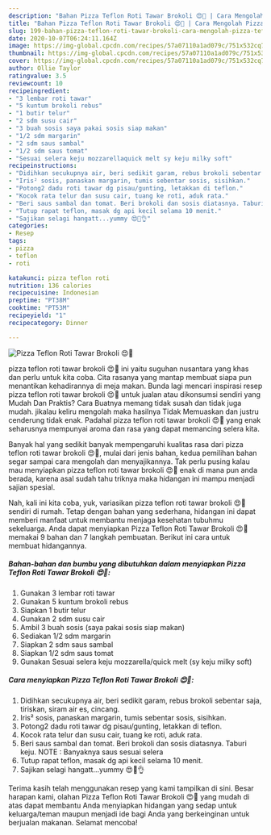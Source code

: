 ```yaml
---
description: "Bahan Pizza Teflon Roti Tawar Brokoli 😍🍕 | Cara Mengolah Pizza Teflon Roti Tawar Brokoli 😍🍕 Yang Paling Enak"
title: "Bahan Pizza Teflon Roti Tawar Brokoli 😍🍕 | Cara Mengolah Pizza Teflon Roti Tawar Brokoli 😍🍕 Yang Paling Enak"
slug: 199-bahan-pizza-teflon-roti-tawar-brokoli-cara-mengolah-pizza-teflon-roti-tawar-brokoli-yang-paling-enak
date: 2020-10-07T06:24:11.164Z
image: https://img-global.cpcdn.com/recipes/57a07110a1ad079c/751x532cq70/pizza-teflon-roti-tawar-brokoli-😍🍕-foto-resep-utama.jpg
thumbnail: https://img-global.cpcdn.com/recipes/57a07110a1ad079c/751x532cq70/pizza-teflon-roti-tawar-brokoli-😍🍕-foto-resep-utama.jpg
cover: https://img-global.cpcdn.com/recipes/57a07110a1ad079c/751x532cq70/pizza-teflon-roti-tawar-brokoli-😍🍕-foto-resep-utama.jpg
author: Ollie Taylor
ratingvalue: 3.5
reviewcount: 10
recipeingredient:
- "3 lembar roti tawar"
- "5 kuntum brokoli rebus"
- "1 butir telur"
- "2 sdm susu cair"
- "3 buah sosis saya pakai sosis siap makan"
- "1/2 sdm margarin"
- "2 sdm saus sambal"
- "1/2 sdm saus tomat"
- "Sesuai selera keju mozzarellaquick melt sy keju milky soft"
recipeinstructions:
- "Didihkan secukupnya air, beri sedikit garam, rebus brokoli sebentar saja, tiriskan, siram air es, cincang."
- "Iris² sosis, panaskan margarin, tumis sebentar sosis, sisihkan."
- "Potong2 dadu roti tawar dg pisau/gunting, letakkan di teflon."
- "Kocok rata telur dan susu cair, tuang ke roti, aduk rata."
- "Beri saus sambal dan tomat. Beri brokoli dan sosis diatasnya. Taburi keju. NOTE : Banyaknya saus sesuai selera"
- "Tutup rapat teflon, masak dg api kecil selama 10 menit."
- "Sajikan selagi hangatt...yummy 😍🤤👌"
categories:
- Resep
tags:
- pizza
- teflon
- roti

katakunci: pizza teflon roti 
nutrition: 136 calories
recipecuisine: Indonesian
preptime: "PT38M"
cooktime: "PT53M"
recipeyield: "1"
recipecategory: Dinner

---
```



![Pizza Teflon Roti Tawar Brokoli 😍🍕](https://img-global.cpcdn.com/recipes/57a07110a1ad079c/751x532cq70/pizza-teflon-roti-tawar-brokoli-😍🍕-foto-resep-utama.jpg)


pizza teflon roti tawar brokoli 😍🍕 ini yaitu suguhan nusantara yang khas dan perlu untuk kita coba. Cita rasanya yang mantap membuat siapa pun menantikan kehadirannya di meja makan.
Bunda lagi mencari inspirasi resep pizza teflon roti tawar brokoli 😍🍕 untuk jualan atau dikonsumsi sendiri yang Mudah Dan Praktis? Cara Buatnya memang tidak susah dan tidak juga mudah. jikalau keliru mengolah maka hasilnya Tidak Memuaskan dan justru cenderung tidak enak. Padahal pizza teflon roti tawar brokoli 😍🍕 yang enak seharusnya mempunyai aroma dan rasa yang dapat memancing selera kita.



Banyak hal yang sedikit banyak mempengaruhi kualitas rasa dari pizza teflon roti tawar brokoli 😍🍕, mulai dari jenis bahan, kedua pemilihan bahan segar sampai cara mengolah dan menyajikannya. Tak perlu pusing kalau mau menyiapkan pizza teflon roti tawar brokoli 😍🍕 enak di mana pun anda berada, karena asal sudah tahu triknya maka hidangan ini mampu menjadi sajian spesial.


Nah, kali ini kita coba, yuk, variasikan pizza teflon roti tawar brokoli 😍🍕 sendiri di rumah. Tetap dengan bahan yang sederhana, hidangan ini dapat memberi manfaat untuk membantu menjaga kesehatan tubuhmu sekeluarga. Anda dapat menyiapkan Pizza Teflon Roti Tawar Brokoli 😍🍕 memakai 9 bahan dan 7 langkah pembuatan. Berikut ini cara untuk membuat hidangannya.

<!--inarticleads1-->

##### Bahan-bahan dan bumbu yang dibutuhkan dalam menyiapkan Pizza Teflon Roti Tawar Brokoli 😍🍕:

1. Gunakan 3 lembar roti tawar
1. Gunakan 5 kuntum brokoli rebus
1. Siapkan 1 butir telur
1. Gunakan 2 sdm susu cair
1. Ambil 3 buah sosis (saya pakai sosis siap makan)
1. Sediakan 1/2 sdm margarin
1. Siapkan 2 sdm saus sambal
1. Siapkan 1/2 sdm saus tomat
1. Gunakan Sesuai selera keju mozzarella/quick melt (sy keju milky soft)




<!--inarticleads2-->

##### Cara menyiapkan Pizza Teflon Roti Tawar Brokoli 😍🍕:

1. Didihkan secukupnya air, beri sedikit garam, rebus brokoli sebentar saja, tiriskan, siram air es, cincang.
1. Iris² sosis, panaskan margarin, tumis sebentar sosis, sisihkan.
1. Potong2 dadu roti tawar dg pisau/gunting, letakkan di teflon.
1. Kocok rata telur dan susu cair, tuang ke roti, aduk rata.
1. Beri saus sambal dan tomat. Beri brokoli dan sosis diatasnya. Taburi keju. NOTE : Banyaknya saus sesuai selera
1. Tutup rapat teflon, masak dg api kecil selama 10 menit.
1. Sajikan selagi hangatt...yummy 😍🤤👌




Terima kasih telah menggunakan resep yang kami tampilkan di sini. Besar harapan kami, olahan Pizza Teflon Roti Tawar Brokoli 😍🍕 yang mudah di atas dapat membantu Anda menyiapkan hidangan yang sedap untuk keluarga/teman maupun menjadi ide bagi Anda yang berkeinginan untuk berjualan makanan. Selamat mencoba!
